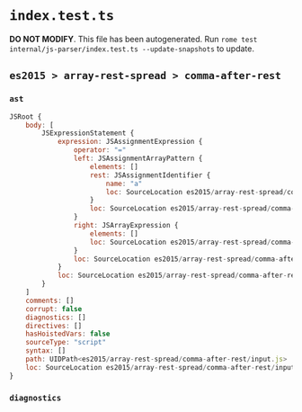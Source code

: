 # `index.test.ts`

**DO NOT MODIFY**. This file has been autogenerated. Run `rome test internal/js-parser/index.test.ts --update-snapshots` to update.

## `es2015 > array-rest-spread > comma-after-rest`

### `ast`

```javascript
JSRoot {
	body: [
		JSExpressionStatement {
			expression: JSAssignmentExpression {
				operator: "="
				left: JSAssignmentArrayPattern {
					elements: []
					rest: JSAssignmentIdentifier {
						name: "a"
						loc: SourceLocation es2015/array-rest-spread/comma-after-rest/input.js 1:4-1:5 (a)
					}
					loc: SourceLocation es2015/array-rest-spread/comma-after-rest/input.js 1:0-1:7
				}
				right: JSArrayExpression {
					elements: []
					loc: SourceLocation es2015/array-rest-spread/comma-after-rest/input.js 1:10-1:12
				}
				loc: SourceLocation es2015/array-rest-spread/comma-after-rest/input.js 1:0-1:12
			}
			loc: SourceLocation es2015/array-rest-spread/comma-after-rest/input.js 1:0-1:13
		}
	]
	comments: []
	corrupt: false
	diagnostics: []
	directives: []
	hasHoistedVars: false
	sourceType: "script"
	syntax: []
	path: UIDPath<es2015/array-rest-spread/comma-after-rest/input.js>
	loc: SourceLocation es2015/array-rest-spread/comma-after-rest/input.js 1:0-1:13
}
```

### `diagnostics`

```

```
